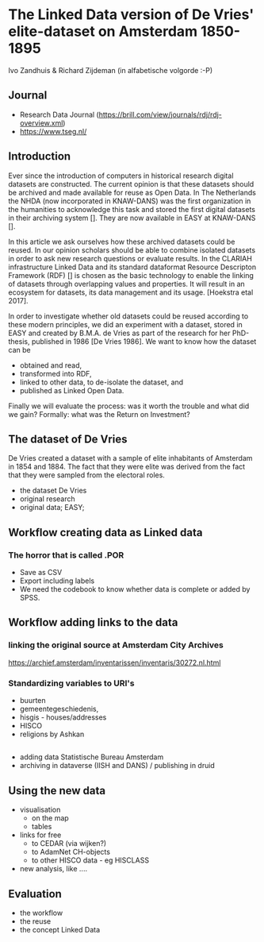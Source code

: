 # The Linked Data version of De Vries' elite-dataset on Amsterdam 1850-1895

Ivo Zandhuis & Richard Zijdeman (in alfabetische volgorde :-P)

## Journal
* Research Data Journal (https://brill.com/view/journals/rdj/rdj-overview.xml)
* https://www.tseg.nl/

## Introduction
Ever since the introduction of computers in historical research digital datasets are constructed. The current opinion is that these datasets should be archived and made available for reuse as Open Data. In The Netherlands the NHDA (now incorporated in KNAW-DANS) was the first organization in the humanities to acknowledge this task and stored the first digital datasets in their archiving system []. They are now available in EASY at KNAW-DANS [].

In this article we ask ourselves how these archived datasets could be reused. In our opinion scholars should be able to combine isolated datasets in order to ask new research questions or evaluate results. In the CLARIAH infrastructure Linked Data and its standard dataformat Resource Descripton Framework (RDF) [] is chosen as the basic technology to enable the linking of datasets through overlapping values and properties. It will result in an ecosystem for datasets, its data management and its usage. [Hoekstra etal 2017].

In order to investigate whether old datasets could be reused according to these modern principles, we did an experiment with a dataset, stored in EASY and created by B.M.A. de Vries as part of the research for her PhD-thesis, published in 1986 [De Vries 1986]. We want to know how the dataset can be
* obtained and read,
* transformed into RDF,
* linked to other data, to de-isolate the dataset, and
* published as Linked Open Data.

Finally we will evaluate the process: was it worth the trouble and what did we gain? Formally: what was the Return on Investment?

## The dataset of De Vries
De Vries created a dataset with a sample of elite inhabitants of Amsterdam in 1854 and 1884. The fact that they were elite was derived from the fact that they were sampled from the electoral roles.

* the dataset De Vries
 * original research
 * original data; EASY;

## Workflow creating data as Linked data

### The horror that is called .POR
* Save as CSV
* Export including labels
* We need the codebook to know whether data is complete or added by SPSS.

## Workflow adding links to the data
### linking the original source at Amsterdam City Archives
https://archief.amsterdam/inventarissen/inventaris/30272.nl.html

### Standardizing variables to URI's
  * buurten
  * gemeentegeschiedenis,
  * hisgis - houses/addresses
  * HISCO
  * religions by Ashkan

###

##
* adding data Statistische Bureau Amsterdam
* archiving in dataverse (IISH and DANS) / publishing in druid

## Using the new data
  * visualisation
    * on the map
    * tables
  * links for free
    * to CEDAR (via wijken?)
    * to AdamNet CH-objects
    * to other HISCO data - eg HISCLASS
  * new analysis, like ....

## Evaluation

* the workflow
* the reuse
* the concept Linked Data
